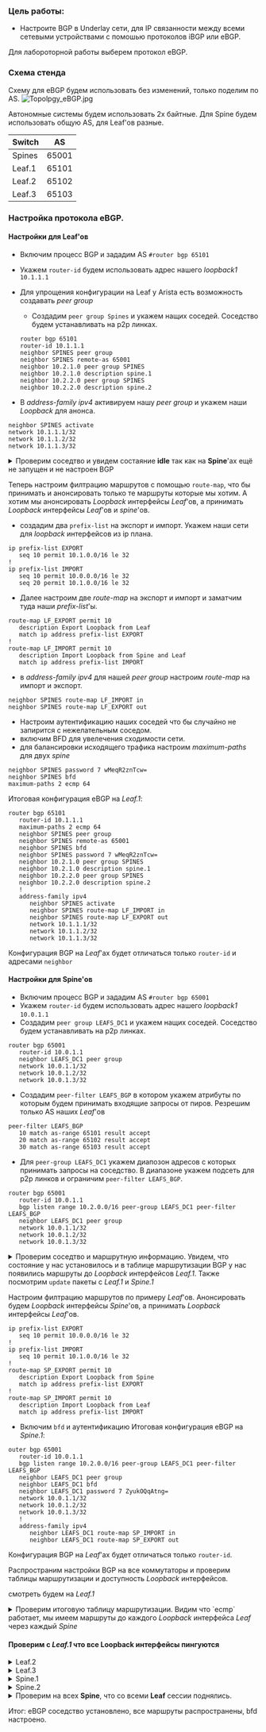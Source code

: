 ### Цель работы:
 - Настроите BGP в Underlay сети, для IP связанности между всеми сетевыми устройствами с помошью протоколов iBGP или eBGP.

 Для лабороторной работы выберем протокол eBGP.

### Схема стенда
Схему для eBGP будем использовать без изменений, только поделим по AS.
![Topolpgy_eBGP.jpg](/Lab4/Topolpgy_eBGP.jpg)

Автономные системы будем использовать 2х байтные. 
Для Spine будем использовать общую AS, для Leaf'ов разные.

|Switch| AS |
|----|----|
|Spines|65001|
|Leaf.1|65101|
|Leaf.2|65102|
|Leaf.3|65103|

### Настройка протокола eBGP.

#### Настройки для Leaf'ов
- Включим процесс BGP и зададим AS `#router bgp 65101`
- Укажем `router-id` будем использовать адрес нашего _loopback1_ `10.1.1.1`
- Для упрощения конфигурации на Leaf у Arista есть возможность создавать _peer group_
  - Создадим `peer group Spines` и укажем нащих соседей. Соседство будем устанавливать на p2p линках.

  ```
  router bgp 65101
  router-id 10.1.1.1
  neighbor SPINES peer group
  neighbor SPINES remote-as 65001
  neighbor 10.2.1.0 peer group SPINES
  neighbor 10.2.1.0 description spine.1
  neighbor 10.2.2.0 peer group SPINES
  neighbor 10.2.2.0 description spine.2
  ```
- В  _address-family ipv4_ активируем нашу _peer group_ и укажем наши _Loopback_ для анонса.
```
neighbor SPINES activate
network 10.1.1.1/32
network 10.1.1.2/32
network 10.1.1.3/32
```
<details>
<summary>Проверим соседтво и увидем состаяние <b>idle</b> так как на <b>Spine</b>'ах ещё не запущен и не настроен BGP</summary>

```
Leaf.1#show ip bgp peer-group SPINES
BGP peer-group is SPINES, remote AS 65001, peer-group external
  BGP version 4
  Static peer-group members:
    VRF default:
      10.2.1.0, state: Idle
        Negotiated MP Capabilities:
            IPv4 Unicast: No
            IPv6 Unicast: No
            IPv4 SR-TE: No
            IPv6 SR-TE: No
      10.2.2.0, state: Idle
        Negotiated MP Capabilities:
            IPv4 Unicast: No
            IPv6 Unicast: No
            IPv4 SR-TE: No
            IPv6 SR-TE: No

```
</details>

Теперь настроим филтрацию маршрутов с помощью `route-map`, что бы принимать и анонсировать только те маршруты которые мы хотим. А хотим мы анонсировать _Loopback_ интерфейсы _Leaf_'ов, а принимать _Loopback_ интерфейсы _Leaf_'ов и _spine_'ов.
- создадим два `prefix-list` на экспорт и импорт. Укажем наши сети для _loopback_ интерфейсов из ip плана.
```
ip prefix-list EXPORT
   seq 10 permit 10.1.0.0/16 le 32
!
ip prefix-list IMPORT
   seq 10 permit 10.0.0.0/16 le 32
   seq 20 permit 10.1.0.0/16 le 32
```
- Далее настроим две _route-map_ на экспорт и импорт и заматчим туда наши _prefix-list_'ы.
```
route-map LF_EXPORT permit 10
   description Export Loopback from Leaf
   match ip address prefix-list EXPORT
!
route-map LF_IMPORT permit 10
   description Import Loopback from Spine and Leaf
   match ip address prefix-list IMPORT
```
- в _address-family ipv4_ для нашей _peer group_ настроим _route-map_ на импорт и экспорт.
```
neighbor SPINES route-map LF_IMPORT in
neighbor SPINES route-map LF_EXPORT out
```
- Настроим аутентификацию наших соседей что бы случайно не запирится с нежелательным соседом.
- включим BFD для увелечения сходимости сети.
- для балансировки исходящего трафика настроим _maximum-paths_ для двух _spine_
```
neighbor SPINES password 7 wMeqR2znTcw=
neighbor SPINES bfd
maximum-paths 2 ecmp 64
```
Итоговая конфигурация eBGP на _Leaf.1_:

```
router bgp 65101
   router-id 10.1.1.1
   maximum-paths 2 ecmp 64
   neighbor SPINES peer group
   neighbor SPINES remote-as 65001
   neighbor SPINES bfd
   neighbor SPINES password 7 wMeqR2znTcw=
   neighbor 10.2.1.0 peer group SPINES
   neighbor 10.2.1.0 description spine.1
   neighbor 10.2.2.0 peer group SPINES
   neighbor 10.2.2.0 description spine.2
   !
   address-family ipv4
      neighbor SPINES activate
      neighbor SPINES route-map LF_IMPORT in
      neighbor SPINES route-map LF_EXPORT out
      network 10.1.1.1/32
      network 10.1.1.2/32
      network 10.1.1.3/32
```
Конфигурация BGP на _Leaf_'ах будет отличаться только `router-id` и адресами `neighbor`

#### Настройки для Spine'ов
- Включим процесс BGP и зададим AS `#router bgp 65001`
- Укажем `router-id` будем использовать адрес нашего _loopback1_ `10.0.1.1`
- Создадим `peer group LEAFS_DC1` и укажем нащих соседей. Соседство будем устанавливать на p2p линках.
```
router bgp 65001
   router-id 10.0.1.1
   neighbor LEAFS_DC1 peer group
   network 10.0.1.1/32
   network 10.0.1.2/32
   network 10.0.1.3/32
```
- Создадим `peer-filter LEAFS_BGP` в котором укажем атрибуты по которым будем принимать входящие запросы от пиров. Резрешим только AS наших _Leaf_'ов

```
peer-filter LEAFS_BGP
   10 match as-range 65101 result accept
   20 match as-range 65102 result accept
   30 match as-range 65103 result accept

```
- Для `peer-group LEAFS_DC1` укажем диапозон адресов с которых принимать запросы на соседство. В диапазоне укажем подсеть для p2p линков и ограничим `peer-filter LEAFS_BGP`.
```
router bgp 65001
   router-id 10.0.1.1
   bgp listen range 10.2.0.0/16 peer-group LEAFS_DC1 peer-filter LEAFS_BGP
   neighbor LEAFS_DC1 peer group
   network 10.0.1.1/32
   network 10.0.1.2/32
   network 10.0.1.3/32
```

<details>
<summary>Проверим соседтво и маршрутную информацию. Увидем, что состояние у нас установилось и в таблице маршрутизации BGP у нас появились маршруты до <i>Loopback</i> интерфейсов <i>Leaf.1</i>. Также посмотрим <code>update</code> пакеты с <i>Leaf.1</i> и <i>Spine.1</i></summary>

```
BGP peer-group is LEAFS_DC1
  BGP version 4
  Listen-range subnets:
    VRF default:
      10.2.0.0/16, peer filter LEAFS_BGP
  Dynamic peer-group members:
    VRF default:
      10.2.1.1, state: Established
        Negotiated MP Capabilities:
            IPv4 Unicast: Yes
            IPv6 Unicast: No
            IPv4 SR-TE: No
            IPv6 SR-TE: No
```
```
Spine.1#show ip bgp 
BGP routing table information for VRF default
Router identifier 10.0.1.1, local AS number 65001
Route status codes: * - valid, > - active, # - not installed, E - ECMP head, e - ECMP
                    S - Stale, c - Contributing to ECMP, b - backup, L - labeled-unicast
Origin codes: i - IGP, e - EGP, ? - incomplete
AS Path Attributes: Or-ID - Originator ID, C-LST - Cluster List, LL Nexthop - Link Local Nexthop

         Network                Next Hop            Metric  LocPref Weight  Path
 * >     10.0.1.1/32            -                     0       0       -       i
 * >     10.0.1.2/32            -                     0       0       -       i
 * >     10.0.1.3/32            -                     0       0       -       i
 * >     10.1.1.1/32            10.2.1.1              0       100     0       65101 i
 * >     10.1.1.2/32            10.2.1.1              0       100     0       65101 i
 * >     10.1.1.3/32            10.2.1.1              0       100     0       65101 i
```
<b>Leaf.1</b>
![update_leaf1.jpg](/Lab4/update_leaf1.jpg)
<b>Spine.1</b>
![update_spine1.jpg](/Lab4/update_spine1.jpg)
</details>

Настроим филтрацию маршрутов по примеру _Leaf_'ов. Анонсировать будем _Loopback_ интерфейсы _Spine_'ов, а принимать _Loopback_ интерфейсы _Leaf_'ов.
```
ip prefix-list EXPORT
   seq 10 permit 10.0.0.0/16 le 32
!
ip prefix-list IMPORT
   seq 10 permit 10.1.0.0/16 le 32
!
route-map SP_EXPORT permit 10
   description Export Loopback from Spine
   match ip address prefix-list EXPORT
!
route-map SP_IMPORT permit 10
   description Import Loopback from Leaf
   match ip address prefix-list IMPORT

```
- Включим `bfd` и аутентификацию
Итоговая конфигурация eBGP на _Spine.1_:
```
outer bgp 65001
   router-id 10.0.1.1
   bgp listen range 10.2.0.0/16 peer-group LEAFS_DC1 peer-filter LEAFS_BGP
   neighbor LEAFS_DC1 peer group
   neighbor LEAFS_DC1 bfd
   neighbor LEAFS_DC1 password 7 ZyukOQqAtng=
   network 10.0.1.1/32
   network 10.0.1.2/32
   network 10.0.1.3/32
   !
   address-family ipv4
      neighbor LEAFS_DC1 route-map SP_IMPORT in
      neighbor LEAFS_DC1 route-map SP_EXPORT out

```
Конфигурация BGP на _Leaf_'ах будет отличаться только `router-id`. 

Распространим настройки BGP на все коммутаторы и проверим таблицы маршрутизации и доступность _Loopback_ интерфейсов.

смотреть будем на _Leaf.1_

<details>
<summary>Проверим итоговую таблицу маршрутизации. Видим что `ecmp` работает, мы имеем маршруты до каждого <i>Loopback</i> интерфейса <i>Leaf</i> через каждый <i>Spine</i></summary>

```
Leaf.1#show ip bgp 
BGP routing table information for VRF default
Router identifier 10.1.1.1, local AS number 65101
Route status codes: * - valid, > - active, # - not installed, E - ECMP head, e - ECMP
                    S - Stale, c - Contributing to ECMP, b - backup, L - labeled-unicast
Origin codes: i - IGP, e - EGP, ? - incomplete
AS Path Attributes: Or-ID - Originator ID, C-LST - Cluster List, LL Nexthop - Link Local Nexthop

         Network                Next Hop            Metric  LocPref Weight  Path
 * >     10.0.1.1/32            10.2.1.0              0       100     0       65001 i
 * >     10.0.1.2/32            10.2.1.0              0       100     0       65001 i
 * >     10.0.1.3/32            10.2.1.0              0       100     0       65001 i
 * >     10.0.2.1/32            10.2.2.0              0       100     0       65001 i
 * >     10.0.2.2/32            10.2.2.0              0       100     0       65001 i
 * >     10.0.2.3/32            10.2.2.0              0       100     0       65001 i
 * >     10.1.1.1/32            -                     0       0       -       i
 * >     10.1.1.2/32            -                     0       0       -       i
 * >     10.1.1.3/32            -                     0       0       -       i
 * >Ec   10.1.2.1/32            10.2.2.0              0       100     0       65001 65102 i
 *  ec   10.1.2.1/32            10.2.1.0              0       100     0       65001 65102 i
 * >Ec   10.1.2.2/32            10.2.2.0              0       100     0       65001 65102 i
 *  ec   10.1.2.2/32            10.2.1.0              0       100     0       65001 65102 i
 * >Ec   10.1.2.3/32            10.2.2.0              0       100     0       65001 65102 i
 *  ec   10.1.2.3/32            10.2.1.0              0       100     0       65001 65102 i
 * >Ec   10.1.3.1/32            10.2.2.0              0       100     0       65001 65103 i
 *  ec   10.1.3.1/32            10.2.1.0              0       100     0       65001 65103 i
 * >Ec   10.1.3.2/32            10.2.2.0              0       100     0       65001 65103 i
 *  ec   10.1.3.2/32            10.2.1.0              0       100     0       65001 65103 i
 * >Ec   10.1.3.3/32            10.2.2.0              0       100     0       65001 65103 i
 *  ec   10.1.3.3/32            10.2.1.0              0       100     0       65001 65103 i

```
</details>

#### Проверим с _Leaf.1_ что все Loopback интерфейсы пингуются

<details>
<summary>Leaf.2</summary>

```
Leaf.1#ping 10.1.2.1 source 10.1.1.1
PING 10.1.2.1 (10.1.2.1) from 10.1.1.1 : 72(100) bytes of data.
80 bytes from 10.1.2.1: icmp_seq=1 ttl=63 time=34.2 ms
80 bytes from 10.1.2.1: icmp_seq=2 ttl=63 time=26.2 ms
80 bytes from 10.1.2.1: icmp_seq=3 ttl=63 time=18.7 ms
80 bytes from 10.1.2.1: icmp_seq=4 ttl=63 time=22.4 ms
80 bytes from 10.1.2.1: icmp_seq=5 ttl=63 time=22.3 ms

--- 10.1.2.1 ping statistics ---
5 packets transmitted, 5 received, 0% packet loss, time 110ms
rtt min/avg/max/mdev = 18.782/24.805/34.204/5.259 ms, pipe 2, ipg/ewma 27.508/29.293 ms
Leaf.1#ping 10.1.2.2 source 10.1.1.1
PING 10.1.2.2 (10.1.2.2) from 10.1.1.1 : 72(100) bytes of data.
80 bytes from 10.1.2.2: icmp_seq=1 ttl=63 time=29.6 ms
80 bytes from 10.1.2.2: icmp_seq=2 ttl=63 time=24.5 ms
80 bytes from 10.1.2.2: icmp_seq=3 ttl=63 time=21.6 ms
80 bytes from 10.1.2.2: icmp_seq=4 ttl=63 time=22.1 ms
80 bytes from 10.1.2.2: icmp_seq=5 ttl=63 time=22.0 ms

--- 10.1.2.2 ping statistics ---
5 packets transmitted, 5 received, 0% packet loss, time 84ms
rtt min/avg/max/mdev = 21.668/24.024/29.645/3.000 ms, pipe 3, ipg/ewma 21.033/26.691 ms
Leaf.1#ping 10.1.2.3 source 10.1.1.1
PING 10.1.2.3 (10.1.2.3) from 10.1.1.1 : 72(100) bytes of data.
80 bytes from 10.1.2.3: icmp_seq=1 ttl=63 time=21.8 ms
80 bytes from 10.1.2.3: icmp_seq=2 ttl=63 time=14.2 ms
80 bytes from 10.1.2.3: icmp_seq=3 ttl=63 time=15.2 ms
80 bytes from 10.1.2.3: icmp_seq=4 ttl=63 time=22.2 ms
80 bytes from 10.1.2.3: icmp_seq=5 ttl=63 time=28.1 ms

--- 10.1.2.3 ping statistics ---
5 packets transmitted, 5 received, 0% packet loss, time 62ms
rtt min/avg/max/mdev = 14.213/20.339/28.129/5.108 ms, pipe 3, ipg/ewma 15.522/21.403 ms
```
</details>

<details>
<summary>Leaf.3</summary>

```
Leaf.1#ping 10.1.3.1 source 10.1.1.1
PING 10.1.3.1 (10.1.3.1) from 10.1.1.1 : 72(100) bytes of data.
80 bytes from 10.1.3.1: icmp_seq=1 ttl=63 time=34.8 ms
80 bytes from 10.1.3.1: icmp_seq=2 ttl=63 time=23.1 ms
80 bytes from 10.1.3.1: icmp_seq=3 ttl=63 time=22.1 ms
80 bytes from 10.1.3.1: icmp_seq=4 ttl=63 time=31.9 ms
80 bytes from 10.1.3.1: icmp_seq=5 ttl=63 time=19.1 ms

--- 10.1.3.1 ping statistics ---
5 packets transmitted, 5 received, 0% packet loss, time 94ms
rtt min/avg/max/mdev = 19.120/26.253/34.825/6.057 ms, pipe 3, ipg/ewma 23.619/30.363 ms
Leaf.1#ping 10.1.3.2 source 10.1.1.1
PING 10.1.3.2 (10.1.3.2) from 10.1.1.1 : 72(100) bytes of data.
80 bytes from 10.1.3.2: icmp_seq=1 ttl=63 time=38.7 ms
80 bytes from 10.1.3.2: icmp_seq=2 ttl=63 time=30.9 ms
80 bytes from 10.1.3.2: icmp_seq=3 ttl=63 time=23.3 ms
80 bytes from 10.1.3.2: icmp_seq=4 ttl=63 time=29.7 ms
80 bytes from 10.1.3.2: icmp_seq=5 ttl=63 time=17.5 ms

--- 10.1.3.2 ping statistics ---
5 packets transmitted, 5 received, 0% packet loss, time 67ms
rtt min/avg/max/mdev = 17.593/28.083/38.792/7.183 ms, pipe 4, ipg/ewma 16.954/33.016 ms
Leaf.1#ping 10.1.3.3 source 10.1.1.1
PING 10.1.3.3 (10.1.3.3) from 10.1.1.1 : 72(100) bytes of data.
80 bytes from 10.1.3.3: icmp_seq=1 ttl=63 time=51.0 ms
80 bytes from 10.1.3.3: icmp_seq=2 ttl=63 time=46.0 ms
80 bytes from 10.1.3.3: icmp_seq=3 ttl=63 time=158 ms
80 bytes from 10.1.3.3: icmp_seq=4 ttl=63 time=152 ms

--- 10.1.3.3 ping statistics ---
5 packets transmitted, 4 received, 20% packet loss, time 89ms
rtt min/avg/max/mdev = 46.012/102.050/158.383/53.569 ms, pipe 4, ipg/ewma 22.334/75.042 ms
```
</details>

<details>
<summary>Spine.1</summary>

```
Leaf.1#ping 10.0.1.1 source 10.1.1.1
PING 10.0.1.1 (10.0.1.1) from 10.1.1.1 : 72(100) bytes of data.
80 bytes from 10.0.1.1: icmp_seq=1 ttl=64 time=23.7 ms
80 bytes from 10.0.1.1: icmp_seq=2 ttl=64 time=14.6 ms
80 bytes from 10.0.1.1: icmp_seq=3 ttl=64 time=12.8 ms
80 bytes from 10.0.1.1: icmp_seq=4 ttl=64 time=6.62 ms
80 bytes from 10.0.1.1: icmp_seq=5 ttl=64 time=8.07 ms

--- 10.0.1.1 ping statistics ---
5 packets transmitted, 5 received, 0% packet loss, time 64ms
rtt min/avg/max/mdev = 6.627/13.198/23.748/6.050 ms, pipe 3, ipg/ewma 16.165/18.115 ms
Leaf.1#ping 10.0.1.2 source 10.1.1.1
PING 10.0.1.2 (10.0.1.2) from 10.1.1.1 : 72(100) bytes of data.
80 bytes from 10.0.1.2: icmp_seq=1 ttl=64 time=16.8 ms
80 bytes from 10.0.1.2: icmp_seq=2 ttl=64 time=14.8 ms
80 bytes from 10.0.1.2: icmp_seq=3 ttl=64 time=11.9 ms
80 bytes from 10.0.1.2: icmp_seq=4 ttl=64 time=9.40 ms
80 bytes from 10.0.1.2: icmp_seq=5 ttl=64 time=8.15 ms

--- 10.0.1.2 ping statistics ---
5 packets transmitted, 5 received, 0% packet loss, time 62ms
rtt min/avg/max/mdev = 8.152/12.243/16.878/3.261 ms, pipe 2, ipg/ewma 15.724/14.327 ms
Leaf.1#ping 10.0.1.3 source 10.1.1.1
PING 10.0.1.3 (10.0.1.3) from 10.1.1.1 : 72(100) bytes of data.
80 bytes from 10.0.1.3: icmp_seq=1 ttl=64 time=22.8 ms
80 bytes from 10.0.1.3: icmp_seq=2 ttl=64 time=31.8 ms
80 bytes from 10.0.1.3: icmp_seq=3 ttl=64 time=40.5 ms
80 bytes from 10.0.1.3: icmp_seq=4 ttl=64 time=14.5 ms
80 bytes from 10.0.1.3: icmp_seq=5 ttl=64 time=9.68 ms

--- 10.0.1.3 ping statistics ---
5 packets transmitted, 5 received, 0% packet loss, time 80ms
rtt min/avg/max/mdev = 9.685/23.887/40.551/11.248 ms, pipe 3, ipg/ewma 20.069/22.725 ms
```
</details>

<details>
<summary>Spine.2 </summary>

```
Leaf.1#ping 10.0.2.1 source 10.1.1.1
PING 10.0.2.1 (10.0.2.1) from 10.1.1.1 : 72(100) bytes of data.
80 bytes from 10.0.2.1: icmp_seq=1 ttl=64 time=17.0 ms
80 bytes from 10.0.2.1: icmp_seq=2 ttl=64 time=19.1 ms
80 bytes from 10.0.2.1: icmp_seq=3 ttl=64 time=11.0 ms
80 bytes from 10.0.2.1: icmp_seq=4 ttl=64 time=10.1 ms
80 bytes from 10.0.2.1: icmp_seq=5 ttl=64 time=8.88 ms

--- 10.0.2.1 ping statistics ---
5 packets transmitted, 5 received, 0% packet loss, time 64ms
rtt min/avg/max/mdev = 8.886/13.261/19.129/4.067 ms, pipe 2, ipg/ewma 16.207/14.897 ms
Leaf.1#ping 10.0.2.2 source 10.1.1.1
PING 10.0.2.2 (10.0.2.2) from 10.1.1.1 : 72(100) bytes of data.
80 bytes from 10.0.2.2: icmp_seq=1 ttl=64 time=16.5 ms
80 bytes from 10.0.2.2: icmp_seq=2 ttl=64 time=9.50 ms
80 bytes from 10.0.2.2: icmp_seq=3 ttl=64 time=10.7 ms
80 bytes from 10.0.2.2: icmp_seq=4 ttl=64 time=10.1 ms
80 bytes from 10.0.2.2: icmp_seq=5 ttl=64 time=10.6 ms

--- 10.0.2.2 ping statistics ---
5 packets transmitted, 5 received, 0% packet loss, time 56ms
rtt min/avg/max/mdev = 9.505/11.522/16.510/2.534 ms, pipe 2, ipg/ewma 14.029/13.950 ms
Leaf.1#ping 10.0.2.3 source 10.1.1.1
PING 10.0.2.3 (10.0.2.3) from 10.1.1.1 : 72(100) bytes of data.
80 bytes from 10.0.2.3: icmp_seq=1 ttl=64 time=23.0 ms
80 bytes from 10.0.2.3: icmp_seq=2 ttl=64 time=18.0 ms
80 bytes from 10.0.2.3: icmp_seq=3 ttl=64 time=20.8 ms
80 bytes from 10.0.2.3: icmp_seq=4 ttl=64 time=13.1 ms
80 bytes from 10.0.2.3: icmp_seq=5 ttl=64 time=9.02 ms

--- 10.0.2.3 ping statistics ---
5 packets transmitted, 5 received, 0% packet loss, time 65ms
rtt min/avg/max/mdev = 9.026/16.819/23.090/5.121 ms, pipe 3, ipg/ewma 16.347/19.602 ms
```
</details>

<details>
<summary>Проверим на всех <b>Spine</b>, что со всеми <b>Leaf</b> сессии поднялись.</summary>

```
Spine.1#show bfd peers 
VRF name: default
-----------------
DstAddr       MyDisc    YourDisc  Interface/Transport    Type           LastUp 
--------- ----------- ----------- -------------------- ------- ----------------
10.2.1.1   642278866  1722446562        Ethernet1(13)  normal   12/21/24 13:41 
10.2.1.3   959512758  3382286518        Ethernet2(14)  normal   12/21/24 15:17 
10.2.1.5  2082088043  2469894083        Ethernet3(15)  normal   12/21/24 15:17 

   LastDown            LastDiag    State
-------------- ------------------- -----
         NA       No Diagnostic       Up
         NA       No Diagnostic       Up
         NA       No Diagnostic       Up
```

```
Spine.2#show bfd peers 
VRF name: default
-----------------
DstAddr       MyDisc    YourDisc  Interface/Transport    Type           LastUp 
--------- ----------- ----------- -------------------- ------- ----------------
10.2.2.1   496370478  3277325486        Ethernet1(13)  normal   12/21/24 15:51 
10.2.2.3   886698390  2589197142        Ethernet2(14)  normal   12/21/24 15:51 
10.2.2.5  3995632917   212054400        Ethernet3(15)  normal   12/21/24 15:51 

   LastDown            LastDiag    State
-------------- ------------------- -----
         NA       No Diagnostic       Up
         NA       No Diagnostic       Up
         NA       No Diagnostic       Up
```
</details>

Итог: eBGP соседство установлено, все маршруты распространены, bfd настроено.